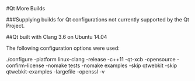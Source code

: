 #Qt More Builds

###Supplying builds for Qt configurations not currently supported by the Qt Project.

##Qt built with Clang 3.6 on Ubuntu 14.04

The following configuration options were used:

./configure -platform linux-clang -release -c++11 -qt-xcb -opensource -confirm-license -nomake tests -nomake examples -skip qtwebkit -skip qtwebkit-examples -largefile -openssl -v
